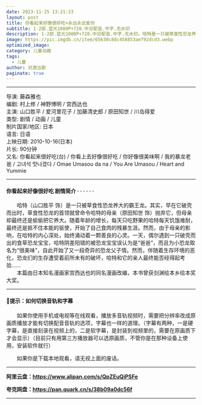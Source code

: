 ```yaml
---
date: 2023-11-25 13:21:23
layout: post
title: 你看起来好像很好吃+永远永远爱你
subtitle: 1-2部.蓝光1080P+720.中日配音.中字.无水印
description: 1-2部.蓝光1080P+720.中日配音.中字.无水印。哈特是一只被草食性恐龙养大的霸王龙。其实，早在它破壳而出时，草食性恐龙的首领就曾命令哈特的母亲抛弃它，但母亲却最终还是偷偷把它养大。随着年龄的增长，每天只吃野果的哈特每天饥饿难耐，最终还是抵不住本能的驱使....
image: https://pic.imgdb.cn/item/65630c8dc458853aef92dcd3.webp
optimized_image: 
category: 儿童动画
tags:
  - 儿童
author: 对酒当歌
paginate: true
---
```


---

导演: 藤森雅也  
编剧: 村上修 / 神野博明 / 宫西达也  
主演: 山口胜平 / 爱河里花子 / 加藤清史郎 / 原田知世 / 川岛得爱  
类型: 剧情 / 动画 / 儿童  
制片国家/地区: 日本  
语言: 日语  
上映日期: 2010-10-16(日本)  
片长: 90分钟  
又名: 你看起来很好吃(台) / 你看上去好像很好吃 / 你好像很美味啊 / 我的暴龙老爸 / 고녀석 맛나겠다 / Omae Umasou da na / You Are Umasou / Heart and Yummie  

---

#### 你看起来好像很好吃 剧情简介 · · · · · ·

　　哈特（山口胜平 饰）是一只被草食性恐龙养大的霸王龙。其实，早在它破壳而出时，草食性恐龙的首领就曾命令哈特的母亲（原田知世 饰）抛弃它，但母亲却最终还是偷偷把它养大。随着年龄的增长，每天只吃野果的哈特每天饥饿难耐，最终还是抵不住本能的驱使，开始了自己食肉的残暴生涯。然而，由于母亲的影响，在哈特的内心深处，始终涌动着一颗善良的心灵。一天，偶尔遇到一只破壳而出的食草恐龙宝宝，哈特阴差阳错的被恐龙宝宝误认为是“爸爸”，而且为小恐龙取名为“很美味”，自此开始了又一段奇异的恐龙父子情。然而，伴随着生存环境的恶化，恐龙们的生存遭受着前所未有的破坏，哈特和它的亲人最终能否经得起考验……  
　　本篇由日本知名漫画家宫西达也的同名漫画改编，本书曾获剑渊绘本乡绘本奖大奖。

---

#### 🔔提示：如何切换音轨和字幕

　　如果你使用手机或电视等在线观看，播放多音轨视频时，需要把分辨率改成原画质播放才能有切换配音音轨的选项，字幕也一样的道理。（字幕有两种，一是硬字幕，是直接刻录在视频上的，二是软字幕，是封装到视频里的，需要在原画质下才会显示）（目前只有用第三方播放器可以选原画质，不管你是在那种设备上使用，安装软件就行）

　　如果你是下载本地观看，请无视上面的废话。

---

**阿里云盘：<https://www.alipan.com/s/QpZEuQiPSFe>**

**夸克网盘：<https://pan.quark.cn/s/38b09a0dc56f>**

---
